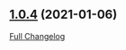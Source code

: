 ## [1.0.4](https://ugate.github.io/sqler-mssql/tree/v1.0.4) (2021-01-06)
[Full Changelog](https://ugate.github.io/sqler-mssql/compare/v1.0.3...v1.0.4)
